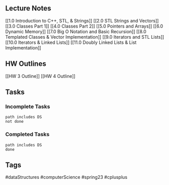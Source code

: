 ## Lecture Notes
[[1.0 Introduction to C++, STL, & Strings]]
[[2.0 STL Strings and Vectors]]
[[3.0 Classes Part 1]]
[[4.0 Classes Part 2]]
[[5.0 Pointers and Arrays]]
[[6.0 Dynamic Memory]]
[[7.0 Big O Notation and Basic Recursion]]
[[8.0 Templated Classes & Vector Implementation]]
[[9.0 Iterators and STL Lists]]
[[10.0 Iterators & Linked Lists]]
[[11.0 Doubly Linked Lists & List Implementation]]

## HW Outlines
[[HW 3 Outline]]
[[HW 4 Outline]]

## Tasks
### Incomplete Tasks
```tasks
path includes DS
not done
```
### Completed Tasks
```tasks
path includes DS
done
```

## Tags
#dataStructures #computerScience #spring23 #cplusplus 